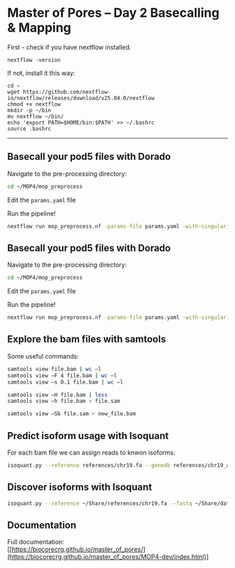 
#  Master of Pores – Day 2 Basecalling & Mapping

First - check if you have nextflow installed.

```
nextflow -version
```
If not, install it this way:
```
cd ~
wget https://github.com/nextflow-io/nextflow/releases/download/v25.04.0/nextflow
chmod +x nextflow
mkdir -p ~/bin
mv nextflow ~/bin/
echo 'export PATH=$HOME/bin:$PATH' >> ~/.bashrc
source .bashrc
```
---


##  Basecall your pod5 files with Dorado 

Navigate to the pre-processing directory:

```bash
cd ~/MOP4/mop_preprocess
```

Edit the  `params.yaml` file

Run the pipeline!

```bash
nextflow run mop_preprocess.nf -params-file params.yaml -with-singularity -profile local -bg > demultiplexing.log
```

##  Basecall your pod5 files with Dorado 

Navigate to the pre-processing directory:

```bash
cd ~/MOP4/mop_preprocess
```

Edit the  `params.yaml` file

Run the pipeline!

```bash
nextflow run mop_preprocess.nf -params-file params.yaml -with-singularity --nv -profile local -bg > demultiplexing.log
```

## Explore the bam files with samtools 

Some useful commands: 

```bash
samtools view file.bam | wc –l 
samtools view –F 4 file.bam | wc –l 
samtools view –s 0.1 file.bam | wc –l

samtools view –H file.bam | less
samtools view –h file.bam > file.sam

samtools view –Sb file.sam > new_file.bam
```

## Predict isoform usage with Isoquant 

For each bam file we can assign reads to knwon isoforms:

```bash
isoquant.py --reference references/chr19.fa --genedb references/chr19_annotation.gb --complete_genedb --bam MOP4/mop_preprocess/mouse_demux_trial/alignment/pod5---bc_1_s.bam --data_type nanopore -o isoquant_bc1
```

## Discover isoforms with Isoquant

```bash 
isoquant.py --reference ~/Share/references/chr19.fa --fastq ~/Share/data/mouse/output/dorado_fast/fastq_files/pod5---bc_1.fq.gz --data_type nanopore -o isoquant_discovery_test
```

##  Documentation

Full documentation:  
[[https://biocorecrg.github.io/master_of_pores/](https://biocorecrg.github.io/master_of_pores/MOP4-dev/index.html)]

